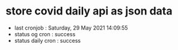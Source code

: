# store covid daily api as json data

- last cronjob : Saturday, 29 May 2021 14:09:55
- status og cron : success
- status daily cron : success
      
      
